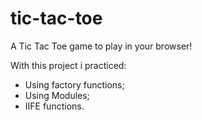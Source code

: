 # tic-tac-toe
A Tic Tac Toe game to play in your browser!

With this project i practiced:
- Using factory functions;
- Using Modules;
- IIFE functions.
